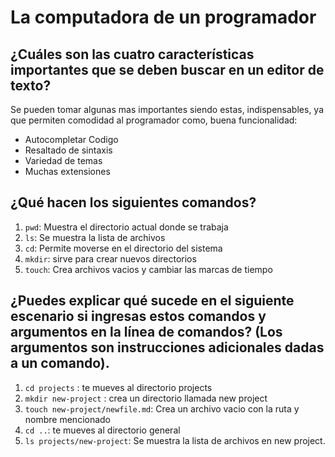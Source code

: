 # La computadora de un programador
## ¿Cuáles son las cuatro características importantes que se deben buscar en un editor de texto?
Se pueden tomar algunas mas importantes siendo estas, indispensables, ya que permiten comodidad al programador como, buena funcionalidad:
  - Autocompletar Codigo
  - Resaltado de sintaxis
  - Variedad de temas
  - Muchas extensiones
## ¿Qué hacen los siguientes comandos?
1. `pwd`: Muestra el directorio actual donde se trabaja
2. `ls`: Se muestra la lista de archivos
3. `cd`: Permite moverse en el directorio del sistema
4. `mkdir`: sirve para crear nuevos directorios
5. `touch`: Crea archivos vacios y cambiar las marcas de tiempo
## ¿Puedes explicar qué sucede en el siguiente escenario si ingresas estos comandos y argumentos en la línea de comandos? (Los argumentos son instrucciones adicionales dadas a un comando).
1. `cd projects` : te mueves al directorio projects 
2. `mkdir new-project` : crea un directorio llamada new project
3. `touch new-project/newfile.md`: Crea un archivo vacio con la ruta y nombre mencionado
4. `cd ..`: te mueves al directorio general
5. `ls projects/new-project`: Se muestra la lista de archivos en new project.

